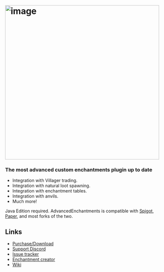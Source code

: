 <h1>
  <img src="https://i.imgur.com/eCYuTN9.gif" alt="image" width="500"/>
</h1>

### **The most advanced custom enchantments plugin up to date**

* Integration with Villager trading.
* Integration with natural loot spawning.
* Integration with enchantment tables.
* Integration with anvils.
* Much more!

Java Edition required. AdvancedEnchantments is compatible with [Spigot](https://www.spigotmc.org/),
[Paper](https://papermc.io/downloads), and most forks of the two.

Links
-----

* [Purchase/Download](https://advancedplugins.net/item/1/)
* [Support Discord](https://discord.gg/GzdQdMw)
* [Issue tracker](https://github.com/GC-spigot/AdvancedEnchantments/issues)
* [Enchantment creator](http://ae.advancedmarket.co/create.php)
* [Wiki](https://ae.advancedplugins.net/)
